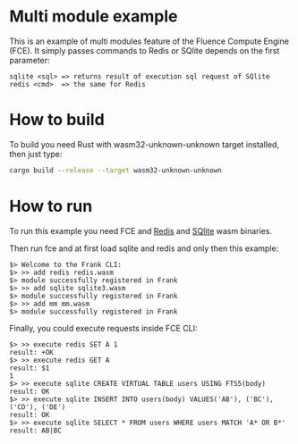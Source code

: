 # Multi module example
This is an example of multi modules feature of the Fluence Compute Engine (FCE). It simply passes commands to Redis or SQlite depends on the first parameter:
```
sqlite <sql> => returns result of execution sql request of SQlite
redis <cmd>  => the same for Redis 
``` 

# How to build

To build you need Rust with wasm32-unknown-unknown target installed, then just type:

```bash
cargo build --release --target wasm32-unknown-unknown
```

# How to run

To run this example you need FCE and [Redis](https://github.com/fluencelabs/redis/releases/download/0.8.0_w/redis.wasm) and [SQlite](https://github.com/fluencelabs/sqlite/releases/download/0.4.0_w/sqlite3.wasm) wasm binaries.

Then run fce and at first load sqlite and redis and only then this example:

```bush
$> Welcome to the Frank CLI:
$> >> add redis redis.wasm
$> module successfully registered in Frank
$> >> add sqlite sqlite3.wasm
$> module successfully registered in Frank
$> >> add mm mm.wasm
$> module successfully registered in Frank
``` 

Finally, you could execute requests inside FCE CLI:

```bush
$> >> execute redis SET A 1
result: +OK
$> >> execute redis GET A
result: $1
1
$> >> execute sqlite CREATE VIRTUAL TABLE users USING FTS5(body)
result: OK
$> >> execute sqlite INSERT INTO users(body) VALUES('AB'), ('BC'), ('CD'), ('DE')
result: OK
$> >> execute sqlite SELECT * FROM users WHERE users MATCH 'A* OR B*'
result: AB|BC
```
